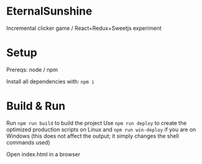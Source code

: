 # EternalSunshine
Incremental clicker game / React+Redux+Sweetjs experiment

# Setup
Prereqs: node / npm

Install all dependencies with:
```npm i```

# Build & Run
Run ```npm run build``` to build the project
Use ```npm run deploy``` to create the optimized production scripts on Linux and ```npm run win-deploy``` if you are on Windows (this does not affect the output; it simply changes the shell commands used)

Open index.html in a browser